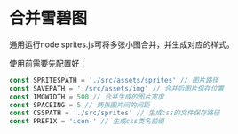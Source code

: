 # 合并雪碧图
通用运行node sprites.js可将多张小图合并，并生成对应的样式。

使用前需要先配置好：
```javascript
const SPRITESPATH = './src/assets/sprites' // 图片路径
const SAVEPATH = './src/assets/img' // 合并后图片保存位置
const IMGWIDTH = 500 // 合并生成的图片宽度
const SPACEING = 5 // 两张图片间的间距
const CSSPATH = './src/sprites' // 生成css的文件保存路径
const PREFIX = 'icon-' // 生成css类名前缀
```

